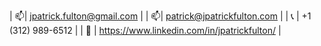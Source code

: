 
| :mailbox:| jpatrick.fulton@gmail.com |
| :mailbox:| patrick@jpatrickfulton.com |
| :telephone_receiver: | +1 (312) 989-6512 |
| :link: | https://www.linkedin.com/in/jpatrickfulton/ |